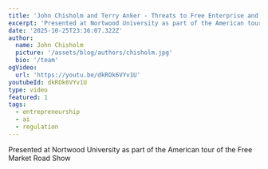 ```yaml
---
title: 'John Chisholm and Terry Anker - Threats to Free Enterprise and Innovation'
excerpt: 'Presented at Nortwood University as part of the American tour of the Free Market Road Show'
date: '2025-10-25T23:36:07.322Z'
author:
  name: John Chisholm
  picture: '/assets/blog/authors/chisholm.jpg'
  bio: '/team'
ogVideo:
  url: 'https://youtu.be/dkROk6VYv1U'
youtubeId: dkROk6VYv1U
type: video
featured: 1
tags: 
  - entrepreneurship
  - ai
  - regulation
---
```


Presented at Nortwood University as part of the American tour of the Free Market Road Show
